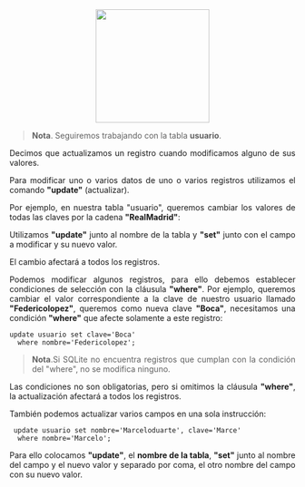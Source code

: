 <div align="justify">

<div align="center">
<img src="https://luciamonterorodriguez.com/wp-content/uploads/2021/03/computer-1331579_640.png" width="200px"/>
</div>

> __Nota__. Seguiremos trabajando con la tabla __usuario__.

Decimos que actualizamos un registro cuando modificamos alguno de sus valores.

Para modificar uno o varios datos de uno o varios registros utilizamos el comando __"update"__ (actualizar).

Por ejemplo, en nuestra tabla "usuario", queremos cambiar los valores de todas las claves por la cadena __"RealMadrid"__:

Utilizamos __"update"__ junto al nombre de la tabla y __"set"__ junto con el campo a modificar y su nuevo valor.

El cambio afectará a todos los registros.

Podemos modificar algunos registros, para ello debemos establecer condiciones de selección con la cláusula __"where"__.
Por ejemplo, queremos cambiar el valor correspondiente a la clave de nuestro usuario llamado __"Federicolopez"__, queremos como nueva clave __"Boca"__, necesitamos una condición __"where"__ que afecte solamente a este registro:

``````
update usuario set clave='Boca'
  where nombre='Federicolopez';
``````

> __Nota__.Si SQLite no encuentra registros que cumplan con la condición del "where", no se modifica ninguno.

Las condiciones no son obligatorias, pero si omitimos la cláusula __"where"__, la actualización afectará a todos los registros.

También podemos actualizar varios campos en una sola instrucción:

`````
 update usuario set nombre='Marceloduarte', clave='Marce'
  where nombre='Marcelo';
`````

Para ello colocamos __"update"__, el __nombre de la tabla__, __"set"__ junto al nombre del campo y el nuevo valor y separado por coma, el otro nombre del campo con su nuevo valor.



</div>
